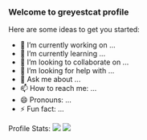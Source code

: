 ### Welcome to greyestcat profile

Here are some ideas to get you started:

- 🔭 I’m currently working on ...
- 🌱 I’m currently learning ...
- 👯 I’m looking to collaborate on ...
- 🤔 I’m looking for help with ...
- 💬 Ask me about ...
- 📫 How to reach me: ...
- 😄 Pronouns: ...
- ⚡ Fun fact: ...

Profile Stats:
![](https://komarev.com/ghpvc/?username=grayestcat)
![](https://komarev.com/ghpvc/?grayestcat&style=for-the-badge)
